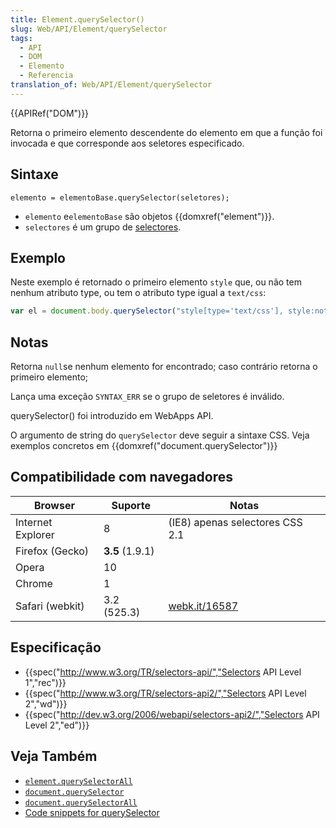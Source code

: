 ```yaml
---
title: Element.querySelector()
slug: Web/API/Element/querySelector
tags:
  - API
  - DOM
  - Elemento
  - Referencia
translation_of: Web/API/Element/querySelector
---
```

{{APIRef("DOM")}}

Retorna o primeiro elemento descendente do elemento em que a função foi invocada e que corresponde aos seletores especificado.

## Sintaxe

    elemento = elementoBase.querySelector(seletores);

- `elemento` e`elementoBase` são objetos {{domxref("element")}}.
- `selectores` é um grupo de [selectores](/pt-BR/docs/Web/Guide/CSS/Getting_Started/Selectors).

## Exemplo

Neste exemplo é retornado o primeiro elemento `style` que, ou não tem nenhum atributo type, ou tem o atributo type igual a `text/css`:

```js
var el = document.body.querySelector("style[type='text/css'], style:not([type])");
```

## Notas

Retorna `null`se nenhum elemento for encontrado; caso contrário retorna o primeiro elemento;

Lança uma exceção `SYNTAX_ERR` se o grupo de seletores é inválido.

querySelector() foi introduzido em WebApps API.

O argumento de string do `querySelector` deve seguir a sintaxe CSS. Veja exemplos concretos em {{domxref("document.querySelector")}}

## Compatibilidade com navegadores

| Browser           | Suporte         | Notas                                                          |
| ----------------- | --------------- | -------------------------------------------------------------- |
| Internet Explorer | 8               | (IE8) apenas selectores CSS 2.1                                |
| Firefox (Gecko)   | **3.5** (1.9.1) |                                                                |
| Opera             | 10              |                                                                |
| Chrome            | 1               |                                                                |
| Safari (webkit)   | 3.2 (525.3)     | [webk.it/16587](https://bugs.webkit.org/show_bug.cgi?id=16587) |

## Especificação

- {{spec("http://www.w3.org/TR/selectors-api/","Selectors API Level 1","rec")}}
- {{spec("http://www.w3.org/TR/selectors-api2/","Selectors API Level 2","wd")}}
- {{spec("http://dev.w3.org/2006/webapi/selectors-api2/","Selectors API Level 2","ed")}}

## Veja Também

- [`element.querySelectorAll`](/pt-BR/docs/DOM/Element.querySelectorAll)
- [`document.querySelector`](/pt-BR/docs/DOM/Document.querySelector)
- [`document.querySelectorAll`](/pt-BR/docs/DOM/Document.querySelectorAll)
- [Code snippets for querySelector](/pt-BR/docs/Code_snippets/QuerySelector)
